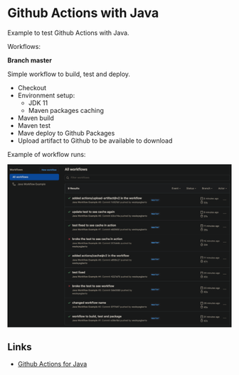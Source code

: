 # Github Actions with Java

Example to test Github Actions with Java.

Workflows:

**Branch master**

Simple workflow to build, test and deploy.

- Checkout
- Environment setup:
  - JDK 11
  - Maven packages caching
- Maven build
- Maven test
- Mave deploy to Github Packages
- Upload artifact to Github to be available to download

Example of workflow runs:

![Results](imgs/workflow-print.png)

## Links

- [Github Actions for Java](https://docs.github.com/en/actions/language-and-framework-guides/github-actions-for-java)
